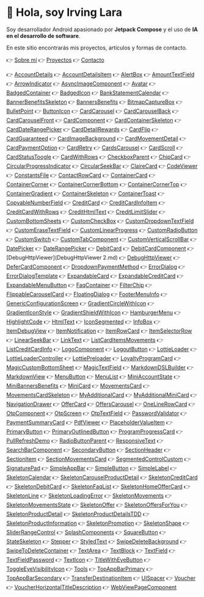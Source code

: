 # 👋 Hola, soy Irving Lara

Soy desarrollador Android apasionado por **Jetpack Compose** y el uso de **IA en el desarrollo de software**.

En este sitio encontrarás mis proyectos, artículos y formas de contacto.

👉 [Sobre mí](about.md)
👉 [Proyectos](projects.md)
👉 [Contacto](contact.md)

👉 [AccountDetails](AccountDetails.md)
👉 [AccountDetailsItem](AccountDetailsItem.md)
👉 [AlertBox](AlertBox.md)
👉 [AmountTextField](AmountTextField.md)
👉 [ArrowIndicator](ArrowIndicator.md)
👉 [AsyncImageComponent](AsyncImageComponent.md)
👉 [Avatar](Avatar.md)
👉 [BadgedContainer](BadgedContainer.md)
👉 [BadgedIcon](BadgedIcon.md)
👉 [BankStatementCalendar](BankStatementCalendar.md)
👉 [BannerBenefitsSkeleton](BannerBenefitsSkeleton.md)
👉 [BannersBenefits](BannersBenefits.md)
👉 [BitmapCaptureBox](BitmapCaptureBox.md)
👉 [BulletPoint](BulletPoint.md)
👉 [ButtonIcon](ButtonIcon.md)
👉 [CardCarousel](CardCarousel.md)
👉 [CardCarouselBack](CardCarouselBack.md)
👉 [CardCarouselFront](CardCarouselFront.md)
👉 [CardComponent](CardComponent.md)
👉 [CardContainerSkeleton](CardContainerSkeleton.md)
👉 [CardDateRangePicker](CardDateRangePicker.md)
👉 [CardDetailRewards](CardDetailRewards.md)
👉 [CardFlip](CardFlip.md)
👉 [CardGuaranteed](CardGuaranteed.md)
👉 [CardImageBackground](CardImageBackground.md)
👉 [CardMovementDetail](CardMovementDetail.md)
👉 [CardPaymentOption](CardPaymentOption.md)
👉 [CardRetry](CardRetry.md)
👉 [CardsCarousel](CardsCarousel.md)
👉 [CardScroll](CardScroll.md)
👉 [CardStatusToogle](CardStatusToogle.md)
👉 [CardWithRows](CardWithRows.md)
👉 [CheckboxParent](CheckboxParent.md)
👉 [ChipCard](ChipCard.md)
👉 [CircularProgressIndicator](CircularProgressIndicator.md)
👉 [CircularSeekBar](CircularSeekBar.md)
👉 [ClaireCard](ClaireCard.md)
👉 [CodeViewer](CodeViewer.md)
👉 [ConstantsFile](ConstantsFile.kt)
👉 [ContactRowCard](ContactRowCard.md)
👉 [ContainerCard](ContainerCard.md)
👉 [ContainerCorner](ContainerCorner.md)
👉 [ContainerCornerBottom](ContainerCornerBottom.md)
👉 [ContainerCornerTop](ContainerCornerTop.md)
👉 [ContainerGradient](ContainerGradient.md)
👉 [ContainerSkeleton](ContainerSkeleton.md)
👉 [ContainerToast](ContainerToast.md)
👉 [CopyableNumberField](CopyableNumberField.md)
👉 [CreditCard](CreditCard.md)
👉 [CreditCardInfoItem](CreditCardInfoItem.md)
👉 [CreditCardWithRows](CreditCardWithRows.md)
👉 [CreditHtmlText](CreditHtmlText.md)
👉 [CreditLimitSlider](CreditLimitSlider.md)
👉 [CustomBottomSheets](CustomBottomSheets.md)
👉 [CustomCheckBox](CustomCheckBox.md)
👉 [CustomDropdownTextField](CustomDropdownTextField.md)
👉 [CustomEraseTextField](CustomEraseTextField.md)
👉 [CustomLinearProgress](CustomLinearProgress.md)
👉 [CustomRadioButton](CustomRadioButton.md)
👉 [CustomSwitch](CustomSwitch.md)
👉 [CustomTabComponent](CustomTabComponent.md)
👉 [CustomVerticalScrollBar](CustomVerticalScrollBar.md)
👉 [DatePicker](DatePicker.md)
👉 [DateRangePicker](DateRangePicker.md)
👉 [DebitCard](DebitCard.md)
👉 [DebitCardComponent](DebitCardComponent.md)
👉 [DebugHttpViewer](DebugHttpViewer 2.md)
👉 [DebugHttpViewer](DebugHttpViewer.md)
👉 [DeferCardComponent](DeferCardComponent.md)
👉 [DropdownPaymentMethod](DropdownPaymentMethod.md)
👉 [ErrorDialog](ErrorDialog.md)
👉 [ErrorDialogTemplate](ErrorDialogTemplate.md)
👉 [ExpandableCard](ExpandableCard.md)
👉 [ExpandableCreditCard](ExpandableCreditCard.md)
👉 [ExpandableMenuButton](ExpandableMenuButton.md)
👉 [FaqContainer](FaqContainer.md)
👉 [FilterChip](FilterChip.md)
👉 [FlippableCarouselCard](FlippableCarouselCard.md)
👉 [FloatingDialog](FloatingDialog.md)
👉 [FooterMenuInfo](FooterMenuInfo.md)
👉 [GenericConfigurationScreen](GenericConfigurationScreen.md)
👉 [GradientCircleWithIcon](GradientCircleWithIcon.md)
👉 [GradientIconStyle](GradientIconStyle.md)
👉 [GradientShieldWithIcon](GradientShieldWithIcon.md)
👉 [HamburgerMenu](HamburgerMenu.md)
👉 [HighlightCode](HighlightCode.md)
👉 [HtmlText](HtmlText.md)
👉 [IconSegmented](IconSegmented.md)
👉 [InfoBox](InfoBox.md)
👉 [ItemDebugView](ItemDebugView.md)
👉 [ItemNotification](ItemNotification.md)
👉 [ItemRowCard](ItemRowCard.md)
👉 [ItemSelectorRow](ItemSelectorRow.md)
👉 [LinearSeekBar](LinearSeekBar.md)
👉 [LinkText](LinkText.md)
👉 [ListCardItemsMovements](ListCardItemsMovements.md)
👉 [ListCreditCardInfo](ListCreditCardInfo.md)
👉 [LogoComponent](LogoComponent.md)
👉 [LogoutButton](LogoutButton.md)
👉 [LottieLoader](LottieLoader.md)
👉 [LottieLoaderController](LottieLoaderController.md)
👉 [LottiePreloader](LottiePreloader.md)
👉 [LoyaltyProgramCard](LoyaltyProgramCard.md)
👉 [MagicCustomBottomSheet](MagicCustomBottomSheet.md)
👉 [MagicTextField](MagicTextField.md)
👉 [MarkdownDSLBuilder](MarkdownDSLBuilder.md)
👉 [MarkdownView](MarkdownView.md)
👉 [MenuButton](MenuButton.md)
👉 [MenuList](MenuList.md)
👉 [MiniAccountState](MiniAccountState.md)
👉 [MiniBannersBenefits](MiniBannersBenefits.md)
👉 [MiniCard](MiniCard.md)
👉 [MovementsCard](MovementsCard.md)
👉 [MovementsCardSkeleton](MovementsCardSkeleton.md)
👉 [MyAdditionalCard](MyAdditionalCard.md)
👉 [MyAdditionalMiniCard](MyAdditionalMiniCard.md)
👉 [NavigationDrawer](NavigationDrawer.md)
👉 [OfferCard](OfferCard.md)
👉 [OffersCarousel](OffersCarousel.md)
👉 [OneLineRowCard](OneLineRowCard.md)
👉 [OtpComponent](OtpComponent.md)
👉 [OtpScreen](OtpScreen.md)
👉 [OtpTextField](OtpTextField.md)
👉 [PasswordValidator](PasswordValidator.md)
👉 [PaymentSummaryCard](PaymentSummaryCard.md)
👉 [PdfViewer](PdfViewer.md)
👉 [PlaceholderValueItem](PlaceholderValueItem.md)
👉 [PrimaryButton](PrimaryButton.md)
👉 [PrimaryOutlinedButton](PrimaryOutlinedButton.md)
👉 [ProgramProgressCard](ProgramProgressCard.md)
👉 [PullRefreshDemo](PullRefreshDemo.md)
👉 [RadioButtonParent](RadioButtonParent.md)
👉 [ResponsiveText](ResponsiveText.md)
👉 [SearchBarComponent](SearchBarComponent.md)
👉 [SecondaryButton](SecondaryButton.md)
👉 [SectionHeader](SectionHeader.md)
👉 [SectionItem](SectionItem.md)
👉 [SectionMovementsCard](SectionMovementsCard.md)
👉 [SegmentedControlCustom](SegmentedControlCustom.md)
👉 [SignaturePad](SignaturePad.md)
👉 [SimpleAppBar](SimpleAppBar.md)
👉 [SimpleButton](SimpleButton.md)
👉 [SimpleLabel](SimpleLabel.md)
👉 [SkeletonCalendar](SkeletonCalendar.md)
👉 [SkeletonCarouselProductDetail](SkeletonCarouselProductDetail.md)
👉 [SkeletonCreditCard](SkeletonCreditCard.md)
👉 [SkeletonDebitCard](SkeletonDebitCard.md)
👉 [SkeletonFaqList](SkeletonFaqList.md)
👉 [SkeletonHomeOfferCard](SkeletonHomeOfferCard.md)
👉 [SkeletonLine](SkeletonLine.md)
👉 [SkeletonLoadingError](SkeletonLoadingError.md)
👉 [SkeletonMovements](SkeletonMovements.md)
👉 [SkeletonMovementsState](SkeletonMovementsState.md)
👉 [SkeletonOffer](SkeletonOffer.md)
👉 [SkeletonOffersForYou](SkeletonOffersForYou.md)
👉 [SkeletonProductDetail](SkeletonProductDetail.md)
👉 [SkeletonProductDetailsTDD](SkeletonProductDetailsTDD.md)
👉 [SkeletonProductInformation](SkeletonProductInformation.md)
👉 [SkeletonPromotion](SkeletonPromotion.md)
👉 [SkeletonShape](SkeletonShape.md)
👉 [SliderRangeControl](SliderRangeControl.md)
👉 [SplashComponents](SplashComponents.md)
👉 [SquareButton](SquareButton.md)
👉 [StateSkeleton](StateSkeleton.md)
👉 [Stepper](Stepper.md)
👉 [StyledText](StyledText.md)
👉 [SwipeDeleteBackground](SwipeDeleteBackground.md)
👉 [SwipeToDeleteContainer](SwipeToDeleteContainer.md)
👉 [TextArea](TextArea.md)
👉 [TextBlock](TextBlock.md)
👉 [TextField](TextField.md)
👉 [TextFieldPassword](TextFieldPassword.md)
👉 [TextIcon](TextIcon.md)
👉 [TitleWithEyeButton](TitleWithEyeButton.md)
👉 [ToggleEyeVisibilityIcon](ToggleEyeVisibilityIcon.md)
👉 [Tools](Tools.kt)
👉 [TopAppBarPrimary](TopAppBarPrimary.md)
👉 [TopAppBarSecondary](TopAppBarSecondary.md)
👉 [TransferDestinationItem](TransferDestinationItem.md)
👉 [UISpacer](UISpacer.md)
👉 [Voucher](Voucher.md)
👉 [VoucherHorizontalTitleDescription](VoucherHorizontalTitleDescription.md)
👉 [WebViewPageComponent](WebViewPageComponent.md)